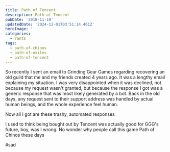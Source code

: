 ```yaml
---
title: Path of Tencent
description: Path of Tencent
pubDate: '2018-11-19'
updatedDate: '2024-12-01T03:51:14.461Z'
heroImage: ''
categories:
  - rants
tags:
  - path-of-chinos
  - path-of-exiles
  - path-of-tencent
---
```


So recently I sent an email to Grinding Gear Games regarding recovering an old guild that me and my friends created 4 years ago. It was a lengthy email explaining my situation. I was very disappointed when it was declined, not because my request wasn't granted, but because the response I got was a generic response that was most likely generated by a bot. Back in the old days, any request sent to their support address was handled by actual human beings, and the whole experience feel human.

Now all I got are these trashy, automated responses

I used to think being bought out by Tencent was actually good for GGG's future, boy, was I wrong. No wonder why people call this game Path of Chinos these days

#sad

